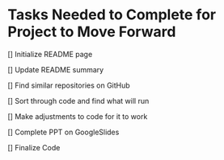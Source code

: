 # Tasks Needed to Complete for Project to Move Forward

[] Initialize README page 

[] Update README summary

[] Find similar repositories on GitHub

[] Sort through code and find what will run

[] Make adjustments to code for it to work

[] Complete PPT on GoogleSlides

[] Finalize Code
